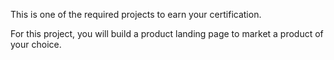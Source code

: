 This is one of the required projects to earn your certification.

For this project, you will build a product landing page to market a product of your choice.
